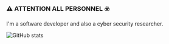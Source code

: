 ### ⚠️ ATTENTION ALL PERSONNEL ☣️

I'm a software developer and also a cyber security researcher.

![GitHub stats](https://github-readme-stats.vercel.app/api?username=anuraghazra&show_icons=true&theme=radical)

<!--
**beyavuz/beyavuz** is a ✨ _special_ ✨ repository because its `README.md` (this file) appears on your GitHub profile.

Here are some ideas to get you started:

- 🔭 I’m currently working on ...
- 🌱 I’m currently learning ...
- 👯 I’m looking to collaborate on ...
- 🤔 I’m looking for help with ...
- 💬 Ask me about ...
- 📫 How to reach me: ...
- 😄 Pronouns: ...
- ⚡ Fun fact: ...
-->
